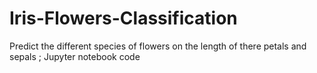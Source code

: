 # Iris-Flowers-Classification
Predict the different species of flowers on the length of there petals and sepals ; Jupyter notebook code 
